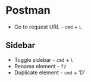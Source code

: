 # Postman
- Go to request URL - `cmd` + `L`
## Sidebar
- Toggle sidebar - `cmd` + \
- Rename element - `f2`
- Duplicate element - `cmd` + 'D'
